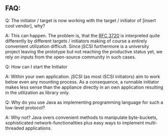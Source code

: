 FAQ:
----

Q: The initiator / target is now working with the target / initiator of [insert cool vendor], why?

A: This can happen. The problem is, that the [RFC 3720](http://www.ietf.org/rfc/rfc3720.txt) is interpreted quite differently by different targets / initiators making of course a entirely convenient utilization difficult. Since jSCSI furthermore is a university project leaving the prototype but not reaching the productive status yet, we rely on inputs from the open-source community in such cases.

Q: How can I start the Initiator

A: Within your own application. jSCSI (as most iSCSI initiators) aim to work below even any mounting process. As a consequence, a runnable initiator makes less sense than the appliance directly in an own application resulting in the utilization as library only.

Q: Why do you use Java as implementing programming language for such a low-level protocol?

A: Why not? Java overs convenient methods to manipulate byte-buckets, sophisticated network-functionalities plus easy ways to implement multi-threaded applications.